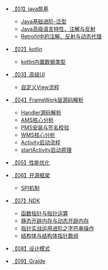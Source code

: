 
* [【01】java筑基](/【01】java筑基/Java基础进阶-泛型.md)
  * [Java基础进阶-泛型](/【01】java筑基/Java基础进阶-泛型.md)
  * [Java高级语言特性，注解与反射]()
  * [Retrofit中的注解、反射与动态代理]()
* [【02】kotlin]()
  * [kotlin内置数据类型](/【02】kotlin/kotlin内置数据类型.md)
* [【03】高级UI]()
  * [自定义View流程](/高级UI/自定义View流程.md)
* [【04】FrameWork层源码解析](FrameWork层源码解析/Activity启动流程.md)
  * [ Handler源码解析]()
  * [ AMS核心分析]()
  * [ PMS安装与签名校验]()
  * [ WMS核心分析]() 
  * [Activity启动流程](FrameWork层源码解析/Activity启动流程.md)
  * [startActivity启动原理](FrameWork层源码解析/Activity启动流程.md)
* [【05】性能优化]()
* [【06】开源框架]()
  * [SPI机制](android-framwork层源码分析/SPI机制.md)
* [【07】NDK]()
  * [函数指针与指针运算]()
  * [静态开辟内存与动态开辟内存]()
  * [指针实战运用进阶之字符串操作]()
  * [结构体与结构体指针数组]()

* [【08】设计模式]()
* [【09】Gralde]()